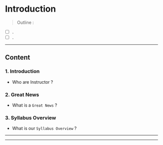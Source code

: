 # Introduction

> Outline :

- [ ] .
- [ ] .

---

## Content

### 1. Introduction

- Who are Instructor ?

### 2. Great News

- What is a `Great News` ?

### 3. Syllabus Overview

- What is our `Syllabus Overview` ?

---

---
